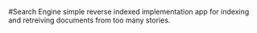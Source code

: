 
#Search Engine
 simple reverse indexed implementation app for indexing and retreiving documents from too many stories. 
